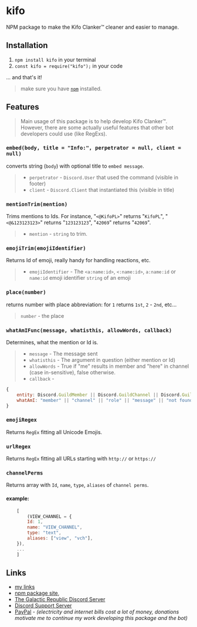 # kifo

NPM package to make the Kifo Clanker™ cleaner and easier to manage.

## Installation

1. `npm install kifo` in your terminal
1. `const kifo = require("kifo");` in your code

... and that's it!

> make sure you have [`npm`](https://www.npmjs.com/get-npm) installed.

## Features

> Main usage of this package is to help develop Kifo Clanker™. However, there are some actually useful features that other bot developers could use (like RegExs).

### `embed(body, title = "Info:", perpetrator = null, client = null)`

converts string (`body`) with optional title to `embed message`.

> -   `perpetrator` - `Discord.User` that used the command (visible in footer)
> -   `client` - `Discord.Client` that instantiated this (visible in title)

### `mentionTrim(mention)`

Trims mentions to Ids. For instance, "`<@KifoPL>`" returns "`KifoPL`", "`<@&123123123>`" returns "`123123123`", "`42069`" returns "`42069`".

> -   `mention` - `string` to trim.

### `emojiTrim(emojiIdentifier)`

Returns Id of emoji, really handy for handling reactions, etc.

> -   `emojiIdentifier` - The `<a:name:id>`, `<:name:id>`, `a:name:id` or `name:id` emoji identifier `string` of an emoji

### `place(number)`

returns number with place abbreviation: for `1` returns `1st`, `2` - `2nd`, etc...
> `number` - the place

### `whatAmIFunc(message, whatisthis, allowWords, callback)`

Determines, what the mention or Id is.

> -   `message` - The message sent
> -   `whatisthis` - The argument in question (either mention or Id)
> -   `allowWords` - True if "me" results in member and "here" in channel (case in-sensitive), false otherwise.
> -   `callback` -

```js
{
	entity: Discord.GuildMember || Discord.GuildChannel || Discord.GuildRole || Discord.Message || undefined,
	whatAmI: "member" || "channel" || "role" || "message" || "not found" //(that's because if the function breaks, it will return `undefined`, + it's easier to do if statements)
}
```

### `emojiRegex`

Returns `RegEx` fitting all Unicode Emojis.

### `urlRegex`

Returns `RegEx` fitting all URLs starting with `http://` or `https://`

### `channelPerms`

Returns array with `Id`, `name`, `type`, `aliases` of `channel perms`.

#### example:

```js
	[
		(VIEW_CHANNEL = {
		Id: 1,
		name: "VIEW_CHANNEL",
		type: "text",
		aliases: ["view", "vch"],
	}),
	...
	]
```

## Links

-   [my links](https://bio.link/KifoPL)
-   [npm package site](https://www.npmjs.com/package/kifo),
-   [The Galactic Republic Discord Server](https://discord.gg/invite/thegalacticrepublic)
-   [Discord Support Server](https://discord.com/invite/HxUFQCxPFp)
-   [PayPal](https://paypal.me/Michal3run) - _(electricity and internet bills cost a lot of money, donations motivate me to continue my work developing this package and the bot)_
